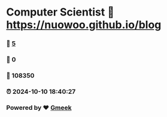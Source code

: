 # Computer Scientist :link: https://nuowoo.github.io/blog 
### :page_facing_up: [5](https://nuowoo.github.io/blog/tag.html) 
### :speech_balloon: 0 
### :hibiscus: 108350 
### :alarm_clock: 2024-10-10 18:40:27 
### Powered by :heart: [Gmeek](https://github.com/Meekdai/Gmeek)
